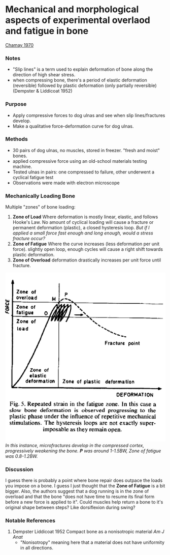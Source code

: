 # Mechanical and morphological aspects of experimental overlaod and fatigue in bone
[Chamay 1970](../References/Chamay1970Mechanical.pdf)

### Notes
- "Slip lines"  is a term used to explain deformation of bone along the direction of high shear stress.
-  when compressing bone, there's a period of elastic deformation (reversible) followed by plastic deformation 
(only partially reversible) (Dempster & Liddicoat 1952)

### Purpose
- Apply compressive forces to dog ulnas and see when slip lines/fractures develop. 
- Make a qualitative force-deformation curve for dog ulnas.

### Methods
- 30 pairs of dog ulnas, no muscles, stored in freezer. "fresh and moist" bones.
- applied compressive force using an old-school materials testing machine. 
- Tested ulnas in pairs: one compressed to failure, other underwent a cyclical fatigue test
- Observations were made with electron microscope

### Mechanically Loading Bone
Multiple "zones" of bone loading: 
1. **Zone of Load** Where deformation is mostly linear, elastic, and follows Hooke's Law. No amount of cyclical loading will cause a fracture
or permanent deformation (plastic), a closed hysteresis loop. *But if I applied a small force fast enough and long enough, would a stress fracture occur?*
1. **Zone of Fatigue** Where the curve increases (less deformation per unit force). slightly open loop, enough cycles will cause a right shift
towards plastic deformation. 
1. **Zone of Overload** deformation drastically increases per unit force until fracture. 

![](../Images/Chamay1970Mechanical_1.png)
*In this instance, microfractures develop in the compressed cortex, progressively weakening the bone. **P** was around 1-1.5BW,
Zone of fatigue was 0.8-1.2BW.*

### Discussion
I guess there is probably a point where bone repair does outpace the loads you impose on a bone. I guess I just thought 
that the **Zone of Fatigue** is a bit bigger. Also, the authors suggest that a dog running is in the zone of overload and 
that the bone "does not have time to resume its final form before a new force is applied to it". Could muscles help return 
a bone to it's original shape between steps? Like dorsiflexion during swing?

### Notable References
1. Dempster Liddicoat 1952 Compact bone as a nonisotropic material *Am J Anat*
    - "Nonisotropy" meaning here that a material does not have uniformity in all directions.
